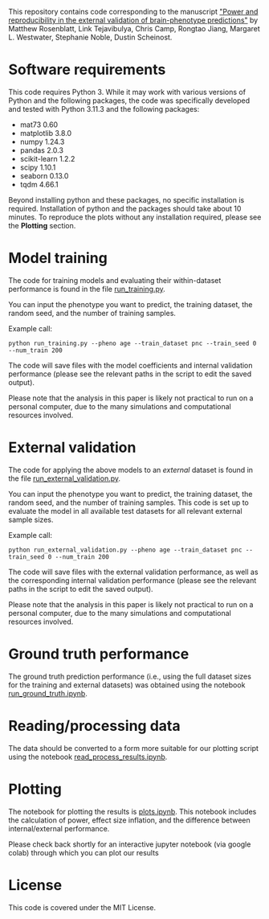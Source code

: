 This repository contains code corresponding to the manuscript ["Power and reproducibility in the external validation of brain-phenotype predictions"](https://www.biorxiv.org/content/10.1101/2023.10.25.563971v1) by Matthew Rosenblatt, Link Tejavibulya, Chris Camp, Rongtao Jiang, Margaret L. Westwater, Stephanie Noble, Dustin Scheinost.

# Software requirements

This code requires Python 3. While it may work with various versions of Python and the following packages, the code was specifically developed and tested with Python 3.11.3 and the following packages:

* mat73 0.60
* matplotlib 3.8.0
* numpy 1.24.3
* pandas 2.0.3
* scikit-learn 1.2.2
* scipy 1.10.1
* seaborn 0.13.0
* tqdm 4.66.1

Beyond installing python and these packages, no specific installation is required. Installation of python and the packages should take about 10 minutes. To reproduce the plots without any installation required, please see the **Plotting** section.

# Model training

The code for training models and evaluating their within-dataset performance is found in the file [run_training.py](run_training.py). 

You can input the phenotype you want to predict, the training dataset, the random seed, and the number of training samples.

Example call:
```
python run_training.py --pheno age --train_dataset pnc --train_seed 0 --num_train 200
```

The code will save files with the model coefficients and internal validation performance (please see the relevant paths in the script to edit the saved output).

Please note that the analysis in this paper is likely not practical to run on a personal computer, due to the many simulations and computational resources involved.

# External validation

The code for applying the above models to an *external* dataset is found in the file [run_external_validation.py](run_external_validation.py). 

You can input the phenotype you want to predict, the training dataset, the random seed, and the number of training samples. This code is set up to evaluate the model in all available test datasets for all relevant external sample sizes.

Example call:
```
python run_external_validation.py --pheno age --train_dataset pnc --train_seed 0 --num_train 200
```
The code will save files with the external validation performance, as well as the corresponding internal validation performance (please see the relevant paths in the script to edit the saved output).

Please note that the analysis in this paper is likely not practical to run on a personal computer, due to the many simulations and computational resources involved.

# Ground truth performance

The ground truth prediction performance (i.e., using the full dataset sizes for the training and external datasets) was obtained using the notebook [run_ground_truth.ipynb](run_ground_truth.ipynb).

# Reading/processing data

The data should be converted to a form more suitable for our plotting script using the notebook [read_process_results.ipynb](read_process_results.ipynb).

# Plotting

The notebook for plotting the results is [plots.ipynb](plots.ipynb). This notebook includes the calculation of power, effect size inflation, and the difference between internal/external performance. 


Please check back shortly for an interactive jupyter notebook (via google colab) through which you can plot our results

# License

This code is covered under the MIT License.
